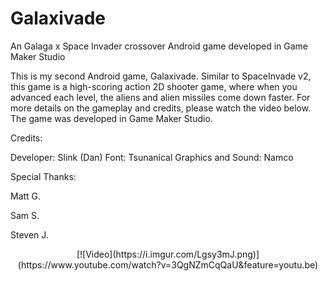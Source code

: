 # Galaxivade
An Galaga x Space Invader crossover Android game developed in Game Maker Studio

This is my second Android game, Galaxivade. Similar to SpaceInvade v2, this game is a high-scoring action 2D shooter game, where when you advanced each level, the aliens and alien missiles come down faster. For more details on the gameplay and credits, please watch the video below. The game was developed in Game Maker Studio.

Credits:

Developer: Slink (Dan)
Font: Tsunanical
Graphics and Sound: Namco

Special Thanks:

Matt G.

Sam S.

Steven J.

<p align=center>
[![Video](https://i.imgur.com/Lgsy3mJ.png)](https://www.youtube.com/watch?v=3QgNZmCqQaU&feature=youtu.be)<p>

